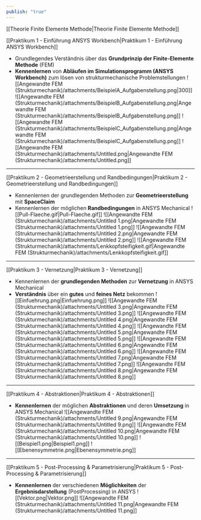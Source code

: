```yaml
---
publish: "true"
---
```


[[Theorie Finite Elemente Methode|Theorie Finite Elemente Methode]]
  
  
  
[[Praktikum 1 - Einführung ANSYS Workbench|Praktikum 1 - Einführung ANSYS Workbench]]
- Grundlegendes Verständnis über das **Grundprinzip der Finite-Elemente** **Methode** (FEM)
- **Kennenlernen** von **Abläufen im Simulationsprogramm (ANSYS Workbench)** zum lösen von strukturmechanische Problemstellungen
![[Angewandte FEM (Strukturmechanik)/attachments/BeispielA_Aufgabenstellung.png|300]]
![[Angewandte FEM (Strukturmechanik)/attachments/BeispielB_Aufgabenstellung.png|Angewandte FEM (Strukturmechanik)/attachments/BeispielB_Aufgabenstellung.png]]
![[Angewandte FEM (Strukturmechanik)/attachments/BeispielC_Aufgabenstellung.png|Angewandte FEM (Strukturmechanik)/attachments/BeispielC_Aufgabenstellung.png]]
![[Angewandte FEM (Strukturmechanik)/attachments/Untitled.png|Angewandte FEM (Strukturmechanik)/attachments/Untitled.png]]
  
---
  
[[Praktikum 2 - Geometrieerstellung und Randbedingungen|Praktikum 2 - Geometrieerstellung und Randbedingungen]]
- Kennenlernen der grundlegenden Methoden zur **Geometrieerstellung** mit **SpaceClaim**
- Kennenlernen der möglichen **Randbedingungen** in ANSYS Mechanical
![[Pull-Flaeche.gif|Pull-Flaeche.gif]]
![[Angewandte FEM (Strukturmechanik)/attachments/Untitled 1.png|Angewandte FEM (Strukturmechanik)/attachments/Untitled 1.png]]
![[Angewandte FEM (Strukturmechanik)/attachments/Untitled 2.png|Angewandte FEM (Strukturmechanik)/attachments/Untitled 2.png]]
![[Angewandte FEM (Strukturmechanik)/attachments/Lenkkopfsteifigkeit.gif|Angewandte FEM (Strukturmechanik)/attachments/Lenkkopfsteifigkeit.gif]]
  
  
---
  
[[Praktikum 3 - Vernetzung|Praktikum 3 - Vernetzung]]
- Kennenlernen der **grundlegenden Methoden** zur **Vernetzung** in ANSYS Mechanical
- **Verständnis** über ein **gutes** und **feines Netz** bekommen
![[Einfuehrung.png|Einfuehrung.png]]
![[Angewandte FEM (Strukturmechanik)/attachments/Untitled 3.png|Angewandte FEM (Strukturmechanik)/attachments/Untitled 3.png]]
![[Angewandte FEM (Strukturmechanik)/attachments/Untitled 4.png|Angewandte FEM (Strukturmechanik)/attachments/Untitled 4.png]]
![[Angewandte FEM (Strukturmechanik)/attachments/Untitled 5.png|Angewandte FEM (Strukturmechanik)/attachments/Untitled 5.png]]
![[Angewandte FEM (Strukturmechanik)/attachments/Untitled 6.png|Angewandte FEM (Strukturmechanik)/attachments/Untitled 6.png]]
![[Angewandte FEM (Strukturmechanik)/attachments/Untitled 7.png|Angewandte FEM (Strukturmechanik)/attachments/Untitled 7.png]]
![[Angewandte FEM (Strukturmechanik)/attachments/Untitled 8.png|Angewandte FEM (Strukturmechanik)/attachments/Untitled 8.png]]
---
  
[[Praktikum 4 - Abstraktionen|Praktikum 4 - Abstraktionen]]
- **Kennenlernen** der möglichen **Abstraktionen** und deren **Umsetzung** in ANSYS Mechanical
![[Angewandte FEM (Strukturmechanik)/attachments/Untitled 9.png|Angewandte FEM (Strukturmechanik)/attachments/Untitled 9.png]]
![[Angewandte FEM (Strukturmechanik)/attachments/Untitled 10.png|Angewandte FEM (Strukturmechanik)/attachments/Untitled 10.png]]
![[Beispiel1.png|Beispiel1.png]]
![[Ebenensymmetrie.png|Ebenensymmetrie.png]]
  
  
---
  
[[Praktikum 5 - Post-Processing & Parametrisierung|Praktikum 5 - Post-Processing & Parametrisierung]]
- **Kennenlernen** der verschiedenen **Möglichkeiten** der **Ergebnisdarstellung** (PostProcessing) in ANSYS
![[Vektor.png|Vektor.png]]
![[Angewandte FEM (Strukturmechanik)/attachments/Untitled 11.png|Angewandte FEM (Strukturmechanik)/attachments/Untitled 11.png]]
